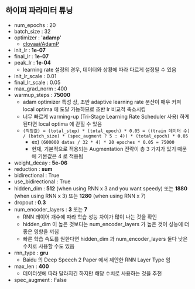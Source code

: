 ## 하이퍼 파라미터 튜닝
  - num_epochs : 20
  - batch_size : 32
  - optimizer : '**adamp**'
    - [clovaai/AdamP](https://github.com/clovaai/AdamP)
  - init_lr : **1e-07**
  - final_lr : **1e-07**
  - peak_lr : **1e-04**
    - learning rate 설정의 경우, 데이터와 상황에 따라 다르게 설정될 수 있음
  - init_lr_scale : 0.01
  - final_lr_scale : 0.05
  - max_grad_norm : 400
  - warmup_steps : **75000**
    - adam optimizer 특성 상, 초반 adaptive learning rate 분산이 매우 커져 local optima 에 도달 가능하므로 초반 lr 비교적 축소시킴
    - 너무 빠르게 warming-up (Tri-Stage Learning Rate Scheduler 사용) 하게 된다면 local optima 에 갇힐 수 있음
    - `(적정값) = (total_step) * (total_epoch) * 0.05 = ((train 데이터 수) / (batch_size) * (spec_augment ? 5 : 4)) * (total_epoch) * 0.05`
      - ex) `(600000 datas / 32 * 4) * 20 epoches * 0.05 = 75000`
      - 현재, 기본적으로 적용되는 Augmentation 전략이 총 3 가지가 있기 때문에 기본값은 4 로 적용됨
  - weight_decay : **5e-06**
  - reduction : **sum**
  - bidirectional : True
  - use_bidirectional : True
  - hidden_dim : **512** (when using RNN x 3 and you want speedy) 또는 **1880** (when using RNN x 3) 또는 **1280** (when using RNN x 7)
  - dropout : **0.3**
  - num_encoder_layers : **3** 또는 **7**
    - RNN 레이어 개수에 따라 학습 성능 차이가 많이 나는 것을 확인
    - hidden_dim 이 높은 것보다는 num_encoder_layers 가 높은 것이 성능에 더 좋은 영향을 끼침
    - 빠른 학습 속도를 원한다면 hidden_dim 과 num_encoder_layers 둘다 낮은 수치로 사용할 수도 있음
  - rnn_type : **gru**
    - Baidu 의 Deep Speech 2 Paper 에서 제안한 RNN Layer Type 임
  - max_len : **400**
    - 데이터셋에 따라 달라지긴 하지만 해당 수치로 사용하는 것을 추천
  - spec_augment : False
